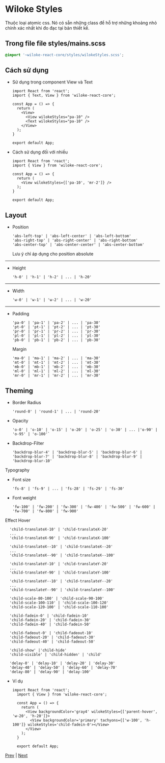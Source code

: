 [3]: ../general/customize-theme.md
[5]: ./tachyons.md

<!--  content -->

# Wiloke Styles

Thuộc loại atomic css. Nó có sẵn những class để hỗ trợ những khoảng nhỏ chính xác nhất khi đo đạc tại bản thiết kế.

## Trong file file styles/mains.scss

```scss
@import '~wiloke-react-core/styles/wilokeStyles.scss';
```

## Cách sử dụng

- Sử dụng trong component View và Text

  ```tsx
  import React from 'react';
  import { Text, View } from 'wiloke-react-core';

  const App = () => {
    return (
      <View>
        <View wilokeStyles="pa-10" />
        <Text wilokeStyles="pa-10" />
      </View>
    );
  }

  export default App;
  ```

- Cách sử dụng đối với nhiều

  ```tsx
  import React from 'react';
  import { View } from 'wiloke-react-core';

  const App = () => {
    return (
      <View wilokeStyles={['pa-10', 'mr-2']} />
    );
  }

  export default App;
  ```

## Layout

- Position

  ```tsx
  'abs-left-top' | 'abs-left-center' | 'abs-left-bottom'
  'abs-right-top' | 'abs-right-center' | 'abs-right-bottom' 
  'abs-center-top' | 'abs-center-center' | 'abs-center-bottom'
  ```

  Lưu ý chỉ áp dụng cho position absolute

---

- Height

  ```tsx
  'h-0' | 'h-1' | 'h-2' | ... | 'h-20'
  ```

---

- Width

  ```tsx
  'w-0' | 'w-1' | 'w-2' | ... | 'w-20'
  ```

---

- Padding

  ```tsx
  'pa-0' | 'pa-1' | 'pa-2' | ... | 'pa-30'
  'pt-0' | 'pt-1' | 'pt-2' | ... | 'pt-30'
  'pr-0' | 'pr-1' | 'pr-2' | ... | 'pr-30'
  'pl-0' | 'pl-1' | 'pl-2' | ... | 'pl-30'
  'pb-0' | 'pb-1' | 'pb-2' | ... | 'pb-30'
  ```

  Margin

  ```tsx
  'ma-0' | 'ma-1' | 'ma-2' | ... | 'ma-30'
  'mt-0' | 'mt-1' | 'mt-2' | ... | 'mt-30'
  'mb-0' | 'mb-1' | 'mb-2' | ... | 'mb-30'
  'ml-0' | 'ml-1' | 'ml-2' | ... | 'ml-30'
  'mr-0' | 'mr-1' | 'mr-2' | ... | 'mr-30'
  ```

## Theming

- Border Radius

  ```tsx
  'round-0' | 'round-1' | ... | 'round-20'
  ```

- Opacity

  ```tsx
  'o-0' | 'o-10' | 'o-15' | 'o-20' | 'o-25' | 'o-30' | ... |'o-90' | 'o-95' | 'o-100'`

  ```

- Backdrop-Filter

  ```tsx
  'backdrop-blur-4' | 'backdrop-blur-5' | 'backdrop-blur-6' | 'backdrop-blur-7' | 'backdrop-blur-8' | 'backdrop-blur-9' | 'backdrop-blur-10'
  ```

Typography

- Font size

  ```tsx
  'fs-8' | 'fs-9' | ... | 'fs-28' | 'fs-29' | 'fs-30'
  ```

- Font weight

  ```tsx
  'fw-100' | 'fw-200' | 'fw-300' | 'fw-400' | 'fw-500' | 'fw-600' | 'fw-700' | 'fw-800' | 'fw-900'
  ```

Effect Hover

  ```tsx
    'child-translateX-10' | 'child-translateX-20'
    ...
    'child-translateX-90' | 'child-translateX-100'

    'child-translateX--10' | 'child-translateX--20'
    ...
    'child-translateX--90' | 'child-translateX--100'

    'child-translateY-10' | 'child-translateY-20'
    ...
    'child-translateY-90' | 'child-translateY-100'

    'child-translateY--10' | 'child-translateY--20'
    ...
    'child-translateY--90' | 'child-translateY--100'

    'child-scale-80-100' | 'child-scale-90-100'
    'child-scale-100-110' | 'child-scale-100-120'
    'child-scale-120-100' | 'child-scale-110-100'

    'child-fadein-0' | 'child-fadein-10'
    'child-fadein-20' | 'child-fadein-30'
    'child-fadein-40' | 'child-fadein-50'

    'child-fadeout-0' | 'child-fadeout-10'
    'child-fadeout-20' | 'child-fadeout-30'
    'child-fadeout-40' | 'child-fadeout-50'

    'child-show' |'child-hide'
    'child-visible' | 'child-hidden' | 'child'

    'delay-0' | 'delay-10' | 'delay-20' | 'delay-30'
    'delay-40' | 'delay-50' | 'delay-60' | 'delay-70'
    'delay-80' | 'delay-90' | 'delay-100'
  ```

- Ví dụ

  ```tsx
  import React from 'react';
    import { View } from 'wiloke-react-core';

    const App = () => {
      return (
        <View backgroundColor='gray4' wilokeStyles={['parent-hover', 'w-20', 'h-20']}>
          <View backgroundColor='primary' tachyons={['w-100', 'h-100']} wilokeStyles='child-fadein-0'></View>
        </View>
      );
    }

    export default App;
  ```

<!-- end of content -->

[Prev][3] | [Next][5]
